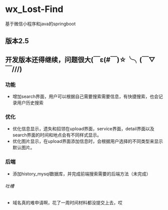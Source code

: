 # wx_Lost-Find
基于微信小程序和java的springboot

## 版本2.5

## 开发版本还得继续，问题很大(￣ε(#￣)☆╰╮(￣▽￣///)


### 功能
* 增加search界面，用户可以根据自己需要搜索需要信息，有快捷搜索，也会记录用户历史搜索
### 优化
* 优化信息显示，遗失和招领在upload界面，service界面，detail界面以及search界面的时间和地点会有不同样式显示。
* 优化图片显示，在upload界面添加信息时，会根据用户选择的不同类型来显示默认图片。
### 后端
* 添加history_mysql数据库，并完成前端搜索需要的后端方法（未完成）
###### 吐槽
* 域名真的难申请啊，花了一周时间材料都没提交上去，哎
